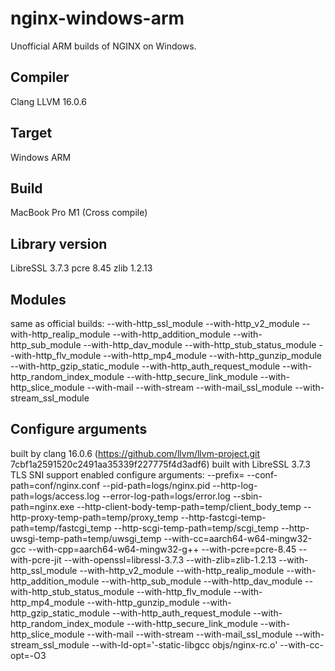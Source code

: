 # nginx-windows-arm
Unofficial ARM builds of NGINX on Windows.

## Compiler
Clang LLVM 16.0.6

## Target
Windows ARM

## Build
MacBook Pro M1 (Cross compile)

## Library version
LibreSSL 3.7.3 pcre 8.45 zlib 1.2.13

## Modules
same as official builds: --with-http_ssl_module --with-http_v2_module --with-http_realip_module --with-http_addition_module --with-http_sub_module --with-http_dav_module --with-http_stub_status_module --with-http_flv_module --with-http_mp4_module --with-http_gunzip_module --with-http_gzip_static_module --with-http_auth_request_module --with-http_random_index_module --with-http_secure_link_module --with-http_slice_module --with-mail --with-stream --with-mail_ssl_module --with-stream_ssl_module

## Configure arguments
built by clang 16.0.6 (https://github.com/llvm/llvm-project.git 7cbf1a2591520c2491aa35339f227775f4d3adf6)
built with LibreSSL 3.7.3
TLS SNI support enabled
configure arguments:  --prefix= --conf-path=conf/nginx.conf --pid-path=logs/nginx.pid --http-log-path=logs/access.log --error-log-path=logs/error.log --sbin-path=nginx.exe --http-client-body-temp-path=temp/client_body_temp --http-proxy-temp-path=temp/proxy_temp --http-fastcgi-temp-path=temp/fastcgi_temp --http-scgi-temp-path=temp/scgi_temp --http-uwsgi-temp-path=temp/uwsgi_temp --with-cc=aarch64-w64-mingw32-gcc --with-cpp=aarch64-w64-mingw32-g++ --with-pcre=pcre-8.45 --with-pcre-jit --with-openssl=libressl-3.7.3 --with-zlib=zlib-1.2.13 --with-http_ssl_module --with-http_v2_module --with-http_realip_module --with-http_addition_module --with-http_sub_module --with-http_dav_module --with-http_stub_status_module --with-http_flv_module --with-http_mp4_module --with-http_gunzip_module --with-http_gzip_static_module --with-http_auth_request_module --with-http_random_index_module --with-http_secure_link_module --with-http_slice_module --with-mail --with-stream --with-mail_ssl_module --with-stream_ssl_module --with-ld-opt='-static-libgcc objs/nginx-rc.o' --with-cc-opt=-O3
